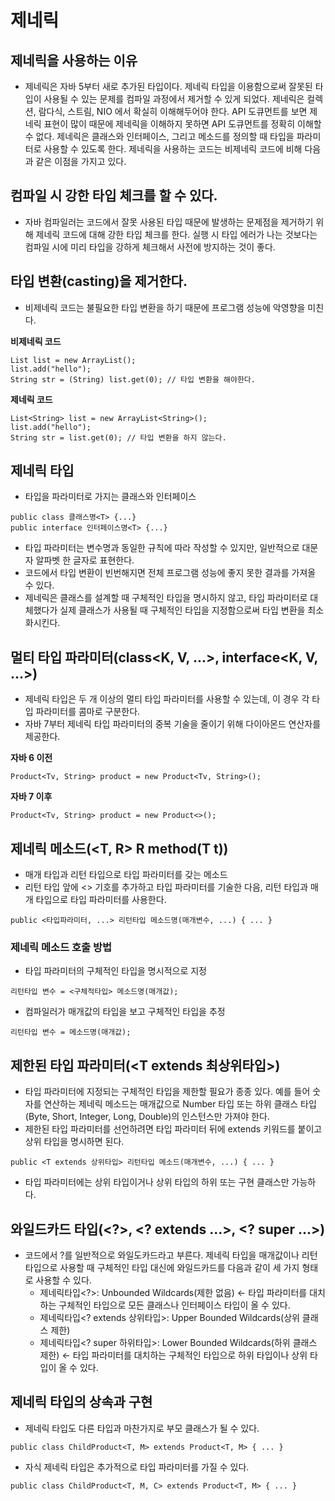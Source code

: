 # 제네릭
## 제네릭을 사용하는 이유
- 제네릭은 자바 5부터 새로 추가된 타입이다. 제네릭 타입을 이용함으로써 잘못된 타입이 사용될 수 있는 문제를 컴파일 과정에서 제거할 수 있게 되었다.
제네릭은 컬렉션, 람다식, 스트림, NIO 에서 확실히 이해해두어야 한다. API 도큐먼트를 보면 제네릭 표현이 많이 때문에
  제네릭을 이해하지 못하면 API 도큐먼트를 정확히 이해할 수 없다. 제네릭은 클래스와 인터페이스, 그리고 메소드를 정의할 때
  타입을 파라미터로 사용할 수 있도록 한다. 제네릭을 사용하는 코드는 비제네릭 코드에 비해 다음과 같은 이점을 가지고 있다.
  
## 컴파일 시 강한 타입 체크를 할 수 있다.
- 자바 컴파일러는 코드에서 잘못 사용된 타입 때문에 발생하는 문제점을 제거하기 위해 제네릭 코드에 대해 강한 타입 체크를 한다.
실행 시 타입 에러가 나는 것보다는 컴파일 시에 미리 타입을 강하게 체크해서 사전에 방지하는 것이 좋다.
  
## 타입 변환(casting)을 제거한다.
- 비제네릭 코드는 불필요한 타입 변환을 하기 때문에 프로그램 성능에 악영향을 미친다.

**비제네릭 코드**
```aidl
List list = new ArrayList();
list.add("hello");
String str = (String) list.get(0); // 타입 변환을 해야한다.
```  
**제네릭 코드**
```aidl
List<String> list = new ArrayList<String>();
list.add("hello");
String str = list.get(0); // 타입 변환을 하지 않는다.
```

## 제네릭 타입
- 타입을 파라미터로 가지는 클래스와 인터페이스
```
public class 클래스명<T> {...}
public interface 인터페이스명<T> {...}
```
- 타입 파라미터는 변수명과 동일한 규칙에 따라 작성할 수 있지만, 일반적으로 대문자 알파벳 한 글자로 표현한다.
- 코드에서 타입 변환이 빈번해지면 전체 프로그램 성능에 좋지 못한 결과를 가져올 수 있다.
- 제네릭은 클래스를 설계할 때 구체적인 타입을 명시하지 않고, 타입 파라미터로 대체했다가 실제
클래스가 사용될 때 구체적인 타입을 지정함으로써 타입 변환을 최소화시킨다.
  
## 멀티 타입 파라미터(class<K, V, ...>, interface<K, V, ...>)
- 제네릭 타입은 두 개 이상의 멀티 타입 파라미터를 사용할 수 있는데, 이 경우 각 타입 파라미터를 콤마로 구분한다.
- 자바 7부터 제네릭 타입 파라미터의 중복 기술을 줄이기 위해 다이아몬드 연산자를 제공한다.

**자바 6 이전**

```Product<Tv, String> product = new Product<Tv, String>();```

**자바 7 이후**

```Product<Tv, String> product = new Product<>();```
## 제네릭 메소드(<T, R> R method(T t))
- 매개 타입과 리턴 타입으로 타입 파라미터를 갖는 메소드
- 리턴 타입 앞에 <> 기호를 추가하고 타입 파라미터를 기술한 다음, 리턴 타입과 매개 타입으로 타입 파라미터를 사용한다.

```public <타입파라미터, ...> 리턴타입 메소드명(매개변수, ...) { ... }```
### 제네릭 메소드 호출 방법
- 타입 파라미터의 구체적인 타입을 명시적으로 지정

```리턴타입 변수 = <구체적타입> 메소드명(매개값);```
- 컴파일러가 매개값의 타입을 보고 구체적인 타입을 추정

```리턴타입 변수 = 메소드명(매개값);```
## 제한된 타입 파라미터(<T extends 최상위타입>)
- 타입 파라미터에 지정되는 구체적인 타입을 제한할 필요가 종종 있다. 예를 들어 숫자를 연산하는 제네릭 메소드는
매개값으로 Number 타입 또는 하위 클래스 타입(Byte, Short, Integer, Long, Double)의 인스턴스만 가져야 한다.
- 제한된 타입 파라미터를 선언하려면 타입 파라미터 뒤에 extends 키워드를 붙이고 상위 타입을 명시하면 된다.

```public <T extends 상위타입> 리턴타입 메소드(매개변수, ...) { ... }```
- 타입 파라미터에는 상위 타입이거나 상위 타입의 하위 또는 구현 클래스만 가능하다.
## 와일드카드 타입(<?>, <? extends ...>, <? super ...>)
- 코드에서 ?를 일반적으로 와일도카드라고 부른다. 제네릭 타입을 매개값이나 리턴 타입으로 사용할 때
구체적인 타입 대신에 와일드카드를 다음과 같이 세 가지 형태로 사용할 수 있다.
  - 제네릭타입<?>: Unbounded Wildcards(제한 없음) <- 타입 파라미터를 대치하는 구체적인 타입으로 모든 클래스나 인터페이스 타입이 올 수 있다.
  - 제네릭타입<? extends 상위타입>: Upper Bounded Wildcards(상위 클래스 제한)
  - 제네릭타입<? super 하위타입>: Lower Bounded Wildcards(하위 클래스 제한) <- 타입 파라미터를 대치하는 구체적인 타입으로 하위 타입이나 상위 타입이 올 수 있다.
  
## 제네릭 타입의 상속과 구현
- 제네릭 타입도 다른 타입과 마찬가지로 부모 클래스가 될 수 있다. 

```public class ChildProduct<T, M> extends Product<T, M> { ... }```
- 자식 제네릭 타입은 추가적으로 타입 파라미터를 가질 수 있다.

```public class ChildProduct<T, M, C> extends Product<T, M> { ... }```
